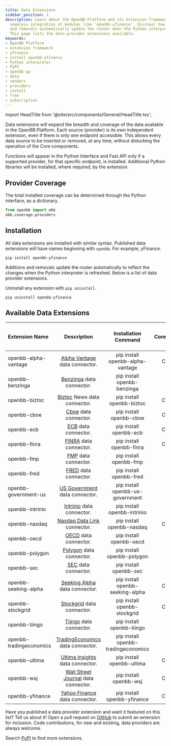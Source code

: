 ```yaml
---
title: Data Extensions
sidebar_position: 1
description: Learn about the OpenBB Platform and its extension framework that allows
  seamless integration of modules like 'openbb-yfinance'. Discover how installations
  and removals automatically update the router when the Python interpreter is refreshed.
  This page lists the data provider extensions available.
keywords:
- OpenBB Platform
- extension framework
- yFinance
- install openbb-yfinance
- Python interpreter
- PyPI
- openbb-qa
- data
- vendors
- providers
- install
- free
- subscription
---
```


import HeadTitle from '@site/src/components/General/HeadTitle.tsx';

<HeadTitle title="Data - Extensions | OpenBB Platform Docs" />

Data extensions will expand the breadth and coverage of the data available in the OpenBB Platform. Each source (provider) is its own independent extension, even if there is only one endpoint accessible. This allows every data source to be inserted or removed, at any time, without disturbing the operation of the Core components.

Functions will appear in the Python Interface and Fast API only if a supported provider, for that specific endpoint, is installed. Additional Python libraries will be installed, where required, by the extension.

## Provider Coverage

The total installed coverage can be determined through the Python interface, as a dictionary.

```python
from openbb import obb
obb.coverage.providers
```

## Installation

All data extensions are installed with similar syntax. Published data extensions will have names beginning with `openbb`. For example, yFinance.

```console
pip install openbb-yfinance
```

Additions and removals update the router automatically to reflect the changes when the Python interpreter is refreshed. Below is a list of data provider extensions.

Uninstall any extension with `pip uninstall`.

```console
pip uninstall openbb-yfinance
```

## Available Data Extensions

| Extension Name | Description | Installation Command | Core/Community | Minimum Subscription Type Required |
|:-----------------|:-----------:|:-------------------:|:-----------------:|--------------------------------------:|
| openbb-alpha-vantage | [Alpha Vantage](https://www.alphavantage.co/) data connector. | pip install openbb-alpha-vantage | Community | Free |
| openbb-benzinga | [Benzinga](https://www.benzinga.com/apis/en-ca/) data connector. | pip install openbb-benzinga | Core | Paid |
| openbb-biztoc | [Biztoc](https://api.biztoc.com/#biztoc-default) News data connector. | pip install openbb-biztoc | Community | Free |
| openbb-cboe | [Cboe](https://www.cboe.com/delayed_quotes/) data connector. | pip install openbb-cboe | Community | None |
| openbb-ecb | [ECB](https://data.ecb.europa.eu/) data connector. | pip install openbb-ecb | Community | None |
| openbb-finra | [FINRA](https://www.finra.org/finra-data) data connector. | pip install openbb-finra | Community | None / Free |
| openbb-fmp | [FMP](https://site.financialmodelingprep.com/developer/) data connector. | pip install openbb-fmp | Core | Free |
| openbb-fred | [FRED](https://fred.stlouisfed.org/) data connector. | pip install openbb-fred | Core | Free |
| openbb-government-us | [US Government](https://data.gov) data connector. | pip install openbb-us-government | Core | None |
| openbb-intrinio | [Intrinio](https://intrinio.com/pricing) data connector. | pip install openbb-intrinio | Core | Paid |
| openbb-nasdaq | [Nasdaq Data Link](https://data.nasdaq.com/) connector. | pip install openbb-nasdaq | Community | None / Free |
| openbb-oecd | [OECD](https://data.oecd.org/) data connector. | pip install openbb-oecd | Core | Free |
| openbb-polygon | [Polygon](https://polygon.io/) data connector. | pip install openbb-polygon | Core | Free |
| openbb-sec | [SEC](https://www.sec.gov/edgar/sec-api-documentation) data connector. | pip install openbb-sec | Core | None |
| openbb-seeking-alpha | [Seeking Alpha](https://seekingalpha.com/) data connector. | pip install openbb-seeking-alpha | Community | None |
| openbb-stockgrid | [Stockgrid](https://stockgrid.io) data connector. | pip install openbb-stockgrid | Community | None |
| openbb-tiingo | [Tiingo](https://www.tiingo.com/about/pricing) data connector. | pip install openbb-tiingo | Core | Free |
| openbb-tradingeconomics | [TradingEconomics](https://tradingeconomics.com/api) data connector. | pip install openbb-tradingeconomics | Core | Paid |
| openbb-ultima | [Ultima Insights](https://ultimainsights.ai/openbb) data connector. | pip install openbb-ultima | Community | Paid |
| openbb-wsj | [Wall Street Journal](https://www.wsj.com/) data connector. | pip install openbb-wsj | Community | None |
| openbb-yfinance | [Yahoo Finance](https://finance.yahoo.com/) data connector. | pip install openbb-yfinance | Community | None |

Have you published a data provider extension and want it featured on this list? Tell us about it! Open a pull request on [GitHub](https://github.com/OpenBB-finance/OpenBBTerminal/) to submit an extension for inclusion. Code contributions, for new and existing, data providers are always welcome.

Search [PyPI](https://pypi.org/search/?q=openbb-) to find more extensions.
